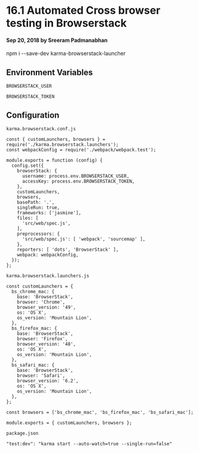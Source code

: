 # 16.1 Automated Cross browser testing in Browserstack

#### Sep 20, 2018 by Sreeram Padmanabhan

npm i --save-dev karma-browserstack-launcher

## Environment Variables
`BROWSERSTACK_USER`

`BROWSERSTACK_TOKEN`

## Configuration

`karma.browserstack.conf.js`

    const { customLaunchers, browsers } = require('./karma.browserstack.launchers');
    const webpackConfig = require('./webpack/webpack.test');

    module.exports = function (config) {
      config.set({
        browserStack: {
          username: process.env.BROWSERSTACK_USER,
          accessKey: process.env.BROWSERSTACK_TOKEN,
        },
        customLaunchers,
        browsers,
        basePath: '.',
        singleRun: true,
        frameworks: ['jasmine'],
        files: [
          'src/web/spec.js',
        ],
        preprocessors: {
          'src/web/spec.js': [ 'webpack', 'sourcemap' ],
        },
        reporters: [ 'dots', 'BrowserStack' ],
        webpack: webpackConfig,
      });
    };

`karma.browserstack.launchers.js`

    const customLaunchers = {
      bs_chrome_mac: {
        base: 'BrowserStack',
        browser: 'Chrome',
        browser_version: '49',
        os: 'OS X',
        os_version: 'Mountain Lion',
      },
      bs_firefox_mac: {
        base: 'BrowserStack',
        browser: 'Firefox',
        browser_version: '48',
        os: 'OS X',
        os_version: 'Mountain Lion',
      },
      bs_safari_mac: {
        base: 'BrowserStack',
        browser: 'Safari',
        browser_version: '6.2',
        os: 'OS X',
        os_version: 'Mountain Lion',
      },
    };

    const browsers = ['bs_chrome_mac', 'bs_firefox_mac', 'bs_safari_mac'];

    module.exports = { customLaunchers, browsers };

`package.json`

    "test:dev": "karma start --auto-watch=true --single-run=false"
